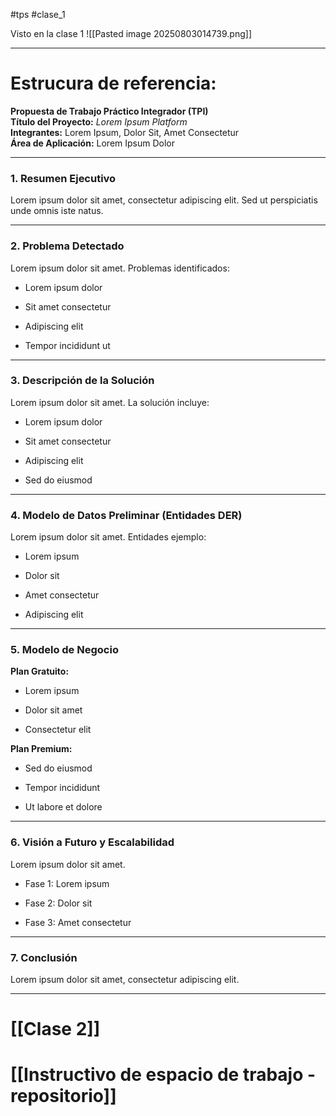#tps #clase_1

Visto en la clase 1
![[Pasted image 20250803014739.png]]

---

# Estrucura de referencia:

**Propuesta de Trabajo Práctico Integrador (TPI)**  
**Título del Proyecto:** _Lorem Ipsum Platform_  
**Integrantes:** Lorem Ipsum, Dolor Sit, Amet Consectetur  
**Área de Aplicación:** Lorem Ipsum Dolor

---

### 1. Resumen Ejecutivo

Lorem ipsum dolor sit amet, consectetur adipiscing elit. Sed ut perspiciatis unde omnis iste natus.

---

### 2. Problema Detectado

Lorem ipsum dolor sit amet. Problemas identificados:

- Lorem ipsum dolor
    
- Sit amet consectetur
    
- Adipiscing elit
    
- Tempor incididunt ut
    

---

### 3. Descripción de la Solución

Lorem ipsum dolor sit amet. La solución incluye:

- Lorem ipsum dolor
    
- Sit amet consectetur
    
- Adipiscing elit
    
- Sed do eiusmod
    

---

### 4. Modelo de Datos Preliminar (Entidades DER)

Lorem ipsum dolor sit amet. Entidades ejemplo:

- Lorem ipsum
    
- Dolor sit
    
- Amet consectetur
    
- Adipiscing elit
    

---

### 5. Modelo de Negocio

**Plan Gratuito:**

- Lorem ipsum
    
- Dolor sit amet
    
- Consectetur elit
    

**Plan Premium:**

- Sed do eiusmod
    
- Tempor incididunt
    
- Ut labore et dolore
    

---

### 6. Visión a Futuro y Escalabilidad

Lorem ipsum dolor sit amet.

- Fase 1: Lorem ipsum
    
- Fase 2: Dolor sit
    
- Fase 3: Amet consectetur
    

---

### 7. Conclusión

Lorem ipsum dolor sit amet, consectetur adipiscing elit.

---
# [[Clase 2]]
# [[Instructivo de espacio de trabajo - repositorio]]